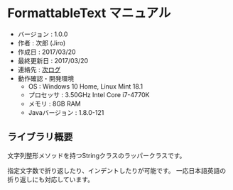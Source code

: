 FormattableText マニュアル
================================================================================

- バージョン       : 1.0.0
- 作者             : 次郎 (Jiro)
- 作成日           : 2017/03/20
- 最終更新日       : 2017/03/20
- 連絡先           : [次ログ](http://jiroron666.hatenablog.com/)
- 動作確認・開発環境
  - OS             : Windows 10 Home, Linux Mint 18.1
  - プロセッサ     : 3.50GHz Intel Core i7-4770K
  - メモリ         : 8GB RAM
  - Javaバージョン : 1.8.0-121

ライブラリ概要
--------------

文字列整形メソッドを持つStringクラスのラッパークラスです。

指定文字数で折り返したり、インデントしたりが可能です。
一応日本語英語の折り返しにも対応しています。

